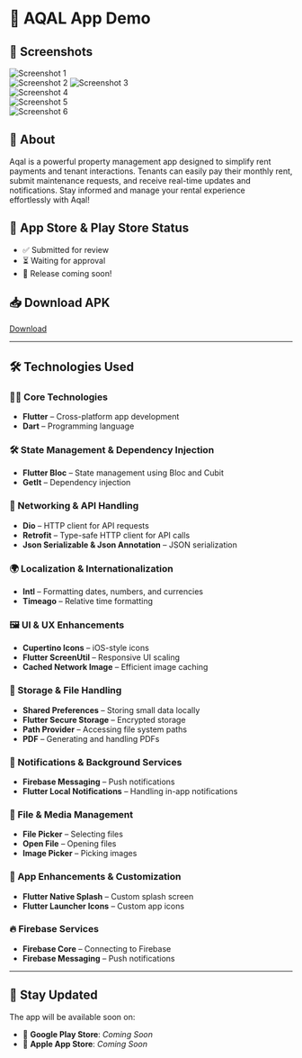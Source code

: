 # 🚀 AQAL App Demo  

## 📱 Screenshots  
![Screenshot 1](Screenshot_1741043296.png)  
![Screenshot 2](Screenshot_1741043302.png)
![Screenshot 3](Screenshot_1741043310.png)  
![Screenshot 4](Screenshot_1741043318.png)  
![Screenshot 5](Screenshot_1741043325.png)  
![Screenshot 6](Screenshot_17410433362.png)    

## 📖 About  
Aqal is a powerful property management app designed to simplify rent payments and tenant interactions. Tenants can easily pay their monthly rent, submit maintenance requests, and receive real-time updates and notifications. Stay informed and manage your rental experience effortlessly with Aqal!  

## 🚀 App Store & Play Store Status  
- ✅ Submitted for review  
- ⏳ Waiting for approval  
- 📢 Release coming soon!  

## 📥 Download APK 
[Download](https://drive.google.com/file/d/1XeHerMC4MHS1-HJOfJIK_DvzVvUJMigf/view?usp=sharing)  

---

## 🛠️ Technologies Used  

### **👨‍💻 Core Technologies**  
- **Flutter** – Cross-platform app development  
- **Dart** – Programming language  

### **🛠️ State Management & Dependency Injection**  
- **Flutter Bloc** – State management using Bloc and Cubit  
- **GetIt** – Dependency injection  

### **📡 Networking & API Handling**  
- **Dio** – HTTP client for API requests  
- **Retrofit** – Type-safe HTTP client for API calls  
- **Json Serializable & Json Annotation** – JSON serialization  

### **🌍 Localization & Internationalization**  
- **Intl** – Formatting dates, numbers, and currencies   
- **Timeago** – Relative time formatting  

### **🖼️ UI & UX Enhancements**  
- **Cupertino Icons** – iOS-style icons  
- **Flutter ScreenUtil** – Responsive UI scaling  
- **Cached Network Image** – Efficient image caching  

### **📂 Storage & File Handling**  
- **Shared Preferences** – Storing small data locally  
- **Flutter Secure Storage** – Encrypted storage  
- **Path Provider** – Accessing file system paths  
- **PDF** – Generating and handling PDFs  

### **🔔 Notifications & Background Services**  
- **Firebase Messaging** – Push notifications  
- **Flutter Local Notifications** – Handling in-app notifications  

### **📎 File & Media Management**  
- **File Picker** – Selecting files  
- **Open File** – Opening files  
- **Image Picker** – Picking images  

### **🚀 App Enhancements & Customization**  
- **Flutter Native Splash** – Custom splash screen  
- **Flutter Launcher Icons** – Custom app icons  

### **🔥 Firebase Services**  
- **Firebase Core** – Connecting to Firebase  
- **Firebase Messaging** – Push notifications  

---

## 📢 Stay Updated  
The app will be available soon on:  
- 📱 **Google Play Store**: *Coming Soon*  
- 🍏 **Apple App Store**: *Coming Soon*  
